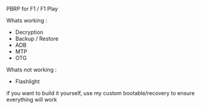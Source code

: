 PBRP for F1 / F1 Play

Whats working :

 - Decryption
 - Backup / Restore
 - ADB
 - MTP
 - OTG

Whats not working :
 - Flashlight

if you want to build it yourself, use my custom bootable/recovery to ensure everything will work
